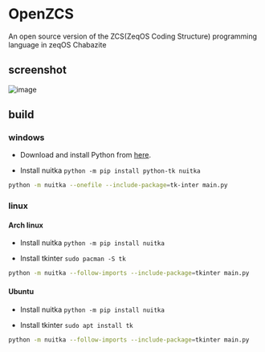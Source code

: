 # OpenZCS
An open source version of the ZCS(ZeqOS Coding Structure) programming language in zeqOS Chabazite

## screenshot

![image](https://user-images.githubusercontent.com/58103738/140604291-826011b9-8b7a-4158-a113-e6918959995e.png)

## build

### windows

- Download and install Python from [here](https://www.python.org/downloads/).

- Install nuitka `python -m pip install python-tk nuitka`

```bash
python -m nuitka --onefile --include-package=tk-inter main.py
```

### linux

#### Arch linux

- Install nuitka `python -m pip install nuitka`

- Install tkinter `sudo pacman -S tk`

```bash
python -m nuitka --follow-imports --include-package=tkinter main.py
```

#### Ubuntu

- Install nuitka `python -m pip install nuitka`

- Install tkinter `sudo apt install tk`

```bash
python -m nuitka --follow-imports --include-package=tkinter main.py
```
